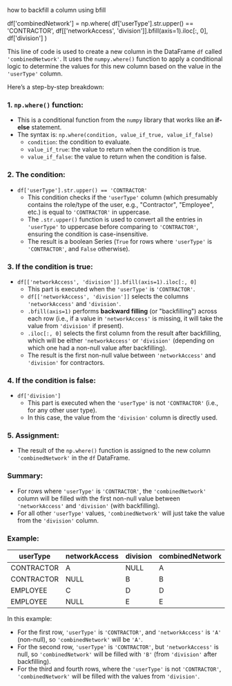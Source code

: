 how to backfill a column using bfill


df['combinedNetwork'] = np.where(
    df['userType'].str.upper() == 'CONTRACTOR',
    df[['networkAccess', 'division']].bfill(axis=1).iloc[:, 0],
    df['division']
)



This line of code is used to create a new column in the DataFrame `df` called `'combinedNetwork'`. It uses the `numpy.where()` function to apply a conditional logic to determine the values for this new column based on the value in the `'userType'` column.

Here’s a step-by-step breakdown:

### 1. **`np.where()` function:**
   - This is a conditional function from the `numpy` library that works like an **if-else** statement.
   - The syntax is: `np.where(condition, value_if_true, value_if_false)`
     - `condition`: the condition to evaluate.
     - `value_if_true`: the value to return when the condition is true.
     - `value_if_false`: the value to return when the condition is false.

### 2. **The condition:**
   - `df['userType'].str.upper() == 'CONTRACTOR'`
     - This condition checks if the `'userType'` column (which presumably contains the role/type of the user, e.g., "Contractor", "Employee", etc.) is equal to `'CONTRACTOR'` in uppercase.
     - The `.str.upper()` function is used to convert all the entries in `'userType'` to uppercase before comparing to `'CONTRACTOR'`, ensuring the condition is case-insensitive.
     - The result is a boolean Series (`True` for rows where `'userType'` is `'CONTRACTOR'`, and `False` otherwise).

### 3. **If the condition is true:**
   - `df[['networkAccess', 'division']].bfill(axis=1).iloc[:, 0]`
     - This part is executed when the `'userType'` is `'CONTRACTOR'`.
     - `df[['networkAccess', 'division']]` selects the columns `'networkAccess'` and `'division'`.
     - `.bfill(axis=1)` performs **backward filling** (or "backfilling") across each row (i.e., if a value in `'networkAccess'` is missing, it will take the value from `'division'` if present).
     - `.iloc[:, 0]` selects the first column from the result after backfilling, which will be either `'networkAccess'` or `'division'` (depending on which one had a non-null value after backfilling).
     - The result is the first non-null value between `'networkAccess'` and `'division'` for contractors.

### 4. **If the condition is false:**
   - `df['division']`
     - This part is executed when the `'userType'` is not `'CONTRACTOR'` (i.e., for any other user type).
     - In this case, the value from the `'division'` column is directly used.

### 5. **Assignment:**
   - The result of the `np.where()` function is assigned to the new column `'combinedNetwork'` in the `df` DataFrame.

### **Summary:**
- For rows where `'userType'` is `'CONTRACTOR'`, the `'combinedNetwork'` column will be filled with the first non-null value between `'networkAccess'` and `'division'` (with backfilling).
- For all other `'userType'` values, `'combinedNetwork'` will just take the value from the `'division'` column.

### Example:

| userType  | networkAccess | division | combinedNetwork |
|-----------|---------------|----------|-----------------|
| CONTRACTOR| A             | NULL     | A               |
| CONTRACTOR| NULL           | B        | B               |
| EMPLOYEE  | C             | D        | D               |
| EMPLOYEE  | NULL           | E        | E               |

In this example:
- For the first row, `'userType'` is `'CONTRACTOR'`, and `'networkAccess'` is `'A'` (non-null), so `'combinedNetwork'` will be `'A'`.
- For the second row, `'userType'` is `'CONTRACTOR'`, but `'networkAccess'` is null, so `'combinedNetwork'` will be filled with `'B'` (from `'division'` after backfilling).
- For the third and fourth rows, where the `'userType'` is not `'CONTRACTOR'`, `'combinedNetwork'` will be filled with the values from `'division'`.

